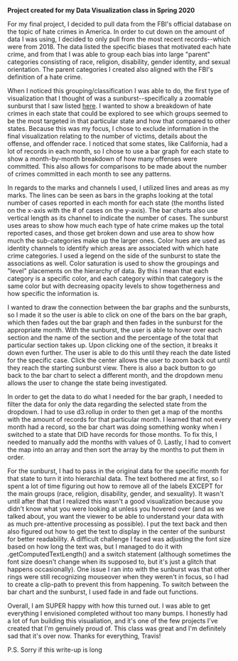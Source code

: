 **Project created for my Data Visualization class in Spring 2020**

For my final project, I decided to pull data from the FBI's official database on the topic of hate crimes in America. In order to cut down on the amount of data I was using, I decided to only pull from the most recent records--which were from 2018. The data listed the specific biases that motivated each hate crime, and from that I was able to group each bias into large "parent" categories consisting of race, religion, disability, gender identity, and sexual orientation. The parent categories I created also aligned with the FBI's definition of a hate crime.

When I noticed this grouping/classification I was able to do, the first type of visualization that I thought of was a sunburst--specifically a zoomable sunburst that I saw listed <a href="https://observablehq.com/@d3/zoomable-sunburst">here</a>. I wanted to show a breakdown of hate crimes in each state that could be explored to see which groups seemed to be the most targeted in that particular state and how that compared to other states. Because this was my focus, I chose to exclude information in the final visualization relating to the number of victims, details about the offense, and offender race. I noticed that some states, like California, had a lot of records in each month, so I chose to use a bar graph for each state to show a month-by-month breakdown of how many offenses were committed. This also allows for comparisons to be made about the number of crimes committed in each month to see any patterns.

In regards to the marks and channels I used, I utilized lines and areas as my marks. The lines can be seen as bars in the graphs looking at the total number of cases reported in each month for each state (the months listed on the x-axis with the # of cases on the y-axis). The bar charts also use vertical length as its channel to indicate the number of cases. The sunburst uses areas to show how much each type of hate crime makes up the total reported cases, and those get broken down and use area to show how much the sub-categories make up the larger ones. Color hues are used as identity channels to identify which areas are associated with which hate crime categories. I used a legend on the side of the sunburst to state the associations as well. Color saturation is used to show the groupings and "level" placements on the hierarchy of data. By this I mean that each category is a specific color, and each category within that category is the same color but with decreasing opacity levels to show togetherness and how specific the information is.

I wanted to draw the connection between the bar graphs and the sunbursts, so I made it so the user is able to click on one of the bars on the bar graph, which then fades out the bar graph and then fades in the sunburst for the appropriate month. With the sunburst, the user is able to hover over each section and the name of the section and the percentage of the total that particular section takes up. Upon clicking one of the section, it breaks it down even further. The user is able to do this until they reach the date listed for the specific case. Click the center allows the user to zoom back out until they reach the starting sunburst view. There is also a back button to go back to the bar chart to select a different month, and the dropdown menu allows the user to change the state being investigated.

In order to get the data to do what I needed for the bar graph, I needed to filter the data for only the data regarding the selected state from the dropdown. I had to use d3.rollup in order to then get a map of the months with the amount of records for that particular month. I learned that not every month had a record, so the bar chart was doing something wonky when I switched to a state that DID have records for those months. To fix this, I needed to manually add the months with values of 0. Lastly, I had to convert the map into an array and then sort the array by the months to put them in order.

For the sunburst, I had to pass in the original data for the specific month for that state to turn it into hierarchial data. The text bothered me at first, so I spent a lot of time figuring out how to remove all of the labels EXCEPT for the main groups (race, religion, disability, gender, and sexuality). It wasn't until after that that I realized this wasn't a good visualization because you didn't know what you were looking at unless you hovered over (and as we talked about, you want the viewer to be able to understand your data with as much pre-attentive processing as possible). I put the text back and then also figured out how to get the text to display in the center of the sunburst for better readability. A difficult challenge I faced was adjusting the font size based on how long the text was, but I managed to do it with .getComputedTextLength() and a switch statement (although sometimes the font size doesn't change when its supposed to, but it's just a glitch that happens occasionally). One issue I ran into with the sunburst was that other rings were still recognizing mouseover when they weren't in focus, so I had to create a clip-path to prevent this from happening. To switch between the bar chart and the sunburst, I used fade in and fade out functions.

Overall, I am SUPER happy with how this turned out. I was able to get everything I envisioned completed without too many bumps. I honestly had a lot of fun building this visualiation, and it's one of the few projects I've created that I'm genuinely proud of. This class was great and I'm definitely sad that it's over now. Thanks for everything, Travis!

P.S. Sorry if this write-up is long

